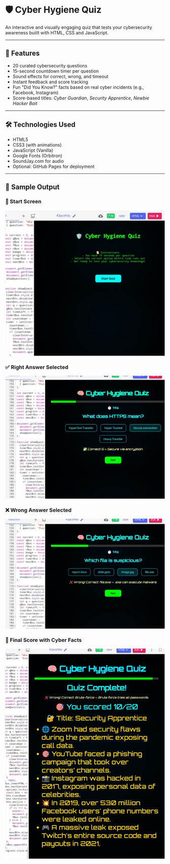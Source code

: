 # 🛡️ Cyber Hygiene Quiz

An interactive and visually engaging quiz that tests your cybersecurity awareness buiilt with HTML, CSS and JavaScript.

---

## 🚀 Features

- 20 curated cybersecurity questions  
- 15-second countdown timer per question  
- Sound effects for correct, wrong, and timeout  
- Instant feedback and score tracking
- Fun "Did You Know?" facts based on real cyber incidents (e.g., Facebook, Instagram)  
- Score-based titles: *Cyber Guardian*, *Security Apprentice*, *Newbie Hacker Bait*  

---

## 🛠️ Technologies Used

- HTML5  
- CSS3 (with animations)  
- JavaScript (Vanilla)  
- Google Fonts (Orbitron)  
- SoundJay.com for audio  
- Optional: GitHub Pages for deployment

---

## 📸 Sample Output

### 🔹 Start Screen
![Start Screen](ss.jpg)

### ✅ Right Answer Selected
![Right Answer](1.jpg)

### ❌ Wrong Answer Selected
![Wrong Answer](2.jpg)

### 🏁 Final Score with Cyber Facts
![Final Score](3.jpg)
